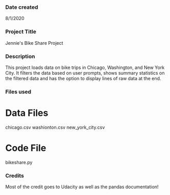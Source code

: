 ### Date created
8/1/2020

### Project Title
Jennie's Bike Share Project

### Description
This project loads data on bike trips in Chicago, Washington, and New York City. It filters the data based on user prompts, shows summary statistics on the filtered data and has the option to display lines of raw data at the end.

### Files used

# Data Files
chicago.csv
washionton.csv
new_york_city.csv

# Code File
bikeshare.py

### Credits
Most of the credit goes to Udacity as well as the pandas documentation!
